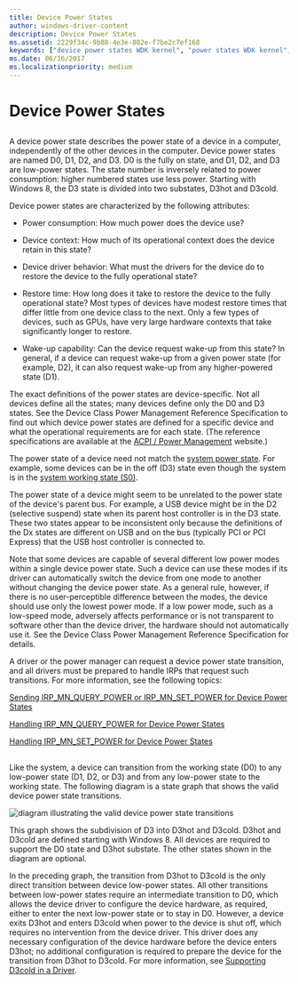 ```yaml
---
title: Device Power States
author: windows-driver-content
description: Device Power States
ms.assetid: 2229f34c-9b88-4e3e-802e-f7be2c7ef168
keywords: ["device power states WDK kernel", "power states WDK kernel", "states WDK power management", "Dx names WDK power management", "low power modes WDK kernel", "power saving modes WDK kernel", "continuous power WDK kernel", "delays WDK power management"]
ms.date: 06/16/2017
ms.localizationpriority: medium
---
```


# Device Power States


## <a href="" id="ddk-device-power-states-kg"></a>


A device power state describes the power state of a device in a computer, independently of the other devices in the computer. Device power states are named D0, D1, D2, and D3. D0 is the fully on state, and D1, D2, and D3 are low-power states. The state number is inversely related to power consumption: higher numbered states use less power. Starting with Windows 8, the D3 state is divided into two substates, D3hot and D3cold.

Device power states are characterized by the following attributes:

-   Power consumption: How much power does the device use?

-   Device context: How much of its operational context does the device retain in this state?

-   Device driver behavior: What must the drivers for the device do to restore the device to the fully operational state?

-   Restore time: How long does it take to restore the device to the fully operational state? Most types of devices have modest restore times that differ little from one device class to the next. Only a few types of devices, such as GPUs, have very large hardware contexts that take significantly longer to restore.

-   Wake-up capability: Can the device request wake-up from this state? In general, if a device can request wake-up from a given power state (for example, D2), it can also request wake-up from any higher-powered state (D1).

The exact definitions of the power states are device-specific. Not all devices define all the states; many devices define only the D0 and D3 states. See the Device Class Power Management Reference Specification to find out which device power states are defined for a specific device and what the operational requirements are for each state. (The reference specifications are available at the [ACPI / Power Management](http://go.microsoft.com/fwlink/p/?linkid=57185) website.)

The power state of a device need not match the [system power state](system-power-states.md). For example, some devices can be in the off (D3) state even though the system is in the [system working state (S0)](system-working-state-s0.md).

The power state of a device might seem to be unrelated to the power state of the device's parent bus. For example, a USB device might be in the D2 (selective suspend) state when its parent host controller is in the D3 state. These two states appear to be inconsistent only because the definitions of the Dx states are different on USB and on the bus (typically PCI or PCI Express) that the USB host controller is connected to.

Note that some devices are capable of several different low power modes within a single device power state. Such a device can use these modes if its driver can automatically switch the device from one mode to another without changing the device power state. As a general rule, however, if there is no user-perceptible difference between the modes, the device should use only the lowest power mode. If a low power mode, such as a low-speed mode, adversely affects performance or is not transparent to software other than the device driver, the hardware should not automatically use it. See the Device Class Power Management Reference Specification for details.

A driver or the power manager can request a device power state transition, and all drivers must be prepared to handle IRPs that request such transitions. For more information, see the following topics:

[Sending IRP\_MN\_QUERY\_POWER or IRP\_MN\_SET\_POWER for Device Power States](sending-irp-mn-query-power-or-irp-mn-set-power-for-device-power-states.md)

[Handling IRP\_MN\_QUERY\_POWER for Device Power States](handling-irp-mn-query-power-for-device-power-states.md)

[Handling IRP\_MN\_SET\_POWER for Device Power States](handling-irp-mn-set-power-for-device-power-states.md)

## <a href="" id="power-state-diagram"></a>


Like the system, a device can transition from the working state (D0) to any low-power state (D1, D2, or D3) and from any low-power state to the working state. The following diagram is a state graph that shows the valid device power state transitions.

![diagram illustrating the valid device power state transitions](images/dxpostates.png)

This graph shows the subdivision of D3 into D3hot and D3cold. D3hot and D3cold are defined starting with Windows 8. All devices are required to support the D0 state and D3hot substate. The other states shown in the diagram are optional.

In the preceding graph, the transition from D3hot to D3cold is the only direct transition between device low-power states. All other transitions between low-power states require an intermediate transition to D0, which allows the device driver to configure the device hardware, as required, either to enter the next low-power state or to stay in D0. However, a device exits D3hot and enters D3cold when power to the device is shut off, which requires no intervention from the device driver. This driver does any necessary configuration of the device hardware before the device enters D3hot; no additional configuration is required to prepare the device for the transition from D3hot to D3cold. For more information, see [Supporting D3cold in a Driver](supporting-d3cold-in-a-driver.md).

 

 




